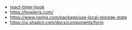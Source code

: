 - [react-timer-hook](https://www.npmjs.com/package/react-timer-hook)
- https://howlerjs.com/
- https://www.npmjs.com/package/use-local-storage-state
- https://ui.shadcn.com/docs/components/form